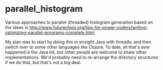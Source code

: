 parallel_histogram
==================

Various approaches to parallel (threaded) histogram generation based on the ideas in http://www.futurechips.org/tips-for-power-coders/writing-optimizing-parallel-programs-complete.html

My plan was to start by doing this in straight Java with threads, and then switch over to some other 
languages like Clojure. To date, all that's ever happened is the Java bit, but other people are welcome to
share other implementations. We'd probably need to re-arrange the directory structures if we do that, but that's
not a big deal.
